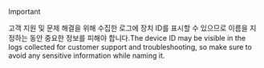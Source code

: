 > [!IMPORTANT]
> <span data-ttu-id="95361-101">고객 지원 및 문제 해결을 위해 수집한 로그에 장치 ID를 표시할 수 있으므로 이름을 지정하는 동안 중요한 정보를 피해야 합니다.</span><span class="sxs-lookup"><span data-stu-id="95361-101">The device ID may be visible in the logs collected for customer support and troubleshooting, so make sure to avoid any sensitive information while naming it.</span></span>
>